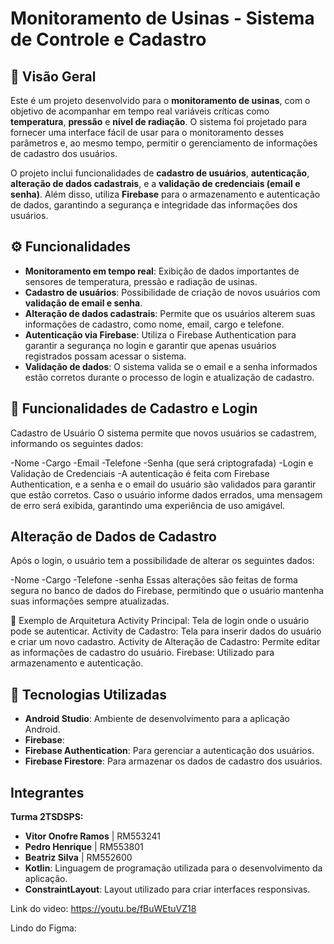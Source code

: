 # Monitoramento de Usinas - Sistema de Controle e Cadastro

## 📍 Visão Geral

Este é um projeto desenvolvido para o **monitoramento de usinas**, com o objetivo de acompanhar em tempo real variáveis críticas como **temperatura**, **pressão** e **nível de radiação**. O sistema foi projetado para fornecer uma interface fácil de usar para o monitoramento desses parâmetros e, ao mesmo tempo, permitir o gerenciamento de informações de cadastro dos usuários.

O projeto inclui funcionalidades de **cadastro de usuários**, **autenticação**, **alteração de dados cadastrais**, e a **validação de credenciais (email e senha)**. Além disso, utiliza **Firebase** para o armazenamento e autenticação de dados, garantindo a segurança e integridade das informações dos usuários.

## ⚙️ Funcionalidades

- **Monitoramento em tempo real**: Exibição de dados importantes de sensores de temperatura, pressão e radiação de usinas.
- **Cadastro de usuários**: Possibilidade de criação de novos usuários com **validação de email e senha**.
- **Alteração de dados cadastrais**: Permite que os usuários alterem suas informações de cadastro, como nome, email, cargo e telefone.
- **Autenticação via Firebase**: Utiliza o Firebase Authentication para garantir a segurança no login e garantir que apenas usuários registrados possam acessar o sistema.
- **Validação de dados**: O sistema valida se o email e a senha informados estão corretos durante o processo de login e atualização de cadastro.

 ## **🔑 Funcionalidades de Cadastro e Login**
Cadastro de Usuário
O sistema permite que novos usuários se cadastrem, informando os seguintes dados:

-Nome
-Cargo
-Email
-Telefone
-Senha (que será criptografada)
-Login e Validação de Credenciais
-A autenticação é feita com Firebase Authentication, e a senha e o email do usuário são validados para garantir que estão corretos. Caso o usuário informe dados errados, uma mensagem de erro será exibida, garantindo uma experiência de uso amigável.

## **Alteração de Dados de Cadastro**
Após o login, o usuário tem a possibilidade de alterar os seguintes dados:

-Nome
-Cargo
-Telefone
-senha
Essas alterações são feitas de forma segura no banco de dados do Firebase, permitindo que o usuário mantenha suas informações sempre atualizadas.

📜 Exemplo de Arquitetura
Activity Principal: Tela de login onde o usuário pode se autenticar.
Activity de Cadastro: Tela para inserir dados do usuário e criar um novo cadastro.
Activity de Alteração de Cadastro: Permite editar as informações de cadastro do usuário.
Firebase: Utilizado para armazenamento e autenticação.

## 🚀 Tecnologias Utilizadas

- **Android Studio**: Ambiente de desenvolvimento para a aplicação Android.
- **Firebase**:
- **Firebase Authentication**: Para gerenciar a autenticação dos usuários.
- **Firebase Firestore**: Para armazenar os dados de cadastro dos usuários.

## Integrantes
**Turma 2TSDSPS:**
- **Vitor Onofre Ramos** | RM553241
- **Pedro Henrique** | RM553801
- **Beatriz Silva** | RM552600
- **Kotlin**: Linguagem de programação utilizada para o desenvolvimento da aplicação.
- **ConstraintLayout**: Layout utilizado para criar interfaces responsivas.

Link do video: https://youtu.be/fBuWEtuVZ18

Lindo do Figma: 
